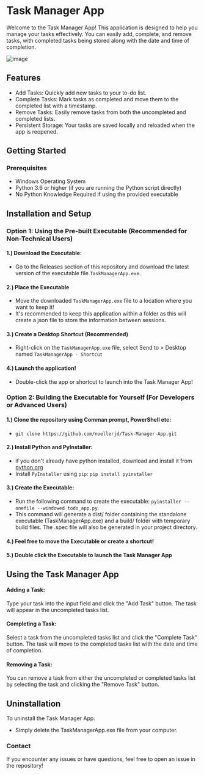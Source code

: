 # Task Manager App

Welcome to the Task Manager App! This application is designed to help you manage your tasks effectively. You can easily add, complete, and remove tasks, with completed tasks being stored along with the date and time of completion.

![image](https://github.com/user-attachments/assets/b1c049a1-5cee-497a-82dd-ffb9ba8e4963)


## Features

- Add Tasks: Quickly add new tasks to your to-do list.
- Complete Tasks: Mark tasks as completed and move them to the completed list with a timestamp.
- Remove Tasks: Easily remove tasks from both the uncompleted and completed lists.
- Persistent Storage: Your tasks are saved locally and reloaded when the app is reopened.

## Getting Started

### Prerequisites

- Windows Operating System
- Python 3.6 or higher (if you are running the Python script directly)
- No Python Knowledge Required if using the provided executable

## Installation and Setup

### Option 1: Using the Pre-built Executable (Recommended for Non-Technical Users)

#### 1.) Download the Executable:

- Go to the Releases section of this repository and download the latest version of the executable file `TaskManagerApp.exe`.

#### 2.) Place the Executable

- Move the downloaded `TaskManagerApp.exe` file to a location where you want to keep it!
- It's recommended to keep this application within a folder as this will create a json file to store the information between sessions.

#### 3.) Create a Desktop Shortcut (Recommended)

- Right-click on the `TaskManagerApp.exe` file, select Send to > Desktop named `TaskManagerApp - Shortcut`

#### 4.) Launch the application!

- Double-click the app or shortcut to launch into the Task Manager App!

### Option 2: Building the Executable for Yourself (For Developers or Advanced Users)

#### 1.) Clone the repository using Comman prompt, PowerShell etc:

- `git clone https://github.com/noellerjd/Task-Manager-App.git`

#### 2.) Install Python and PyInstaller:

- if you don't already have python installed, download and install it from [python.org](https://www.python.org/downloads/)
- Install `PyInstaller` using `pip`: `pip install pyinstaller`

#### 3.) Create the Executable:

- Run the following command to create the executable: `pyinstaller --onefile --windowed todo_app.py`.
- This command will generate a dist/ folder containing the standalone executable (TaskManagerApp.exe) and a build/ folder with temporary build files. The .spec file will also be generated in your project directory.

#### 4.) Feel free to move the Executable or create a shortcut!

#### 5.) Double click the Executable to launch the Task Manager App

## Using the Task Manager App

#### Adding a Task:

Type your task into the input field and click the "Add Task" button. The task will appear in the uncompleted tasks list.

#### Completing a Task:

Select a task from the uncompleted tasks list and click the "Complete Task" button. The task will move to the completed tasks list with the date and time of completion.

#### Removing a Task:

You can remove a task from either the uncompleted or completed tasks list by selecting the task and clicking the "Remove Task" button.

## Uninstallation

To uninstall the Task Manager App:

- Simply delete the TaskManagerApp.exe file from your computer.

### Contact

If you encounter any issues or have questions, feel free to open an issue in the repository!
